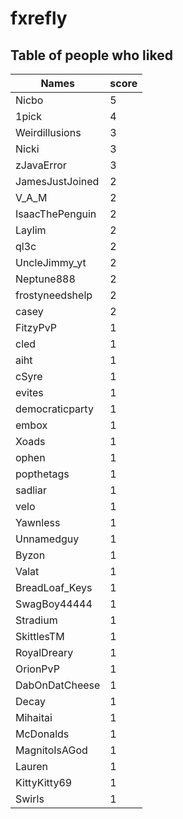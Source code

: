 # fxrefly
## Table of people who liked
Names | score
--- | ---
Nicbo | 5
1pick | 4
Weirdillusions | 3
Nicki | 3
zJavaError | 3
JamesJustJoined | 2
V_A_M | 2
IsaacThePenguin | 2
Laylim | 2
ql3c | 2
UncleJimmy_yt | 2
Neptune888 | 2
frostyneedshelp | 2
casey | 2
FitzyPvP | 1
cled | 1
aiht | 1
cSyre | 1
evites | 1
democraticparty | 1
embox | 1
Xoads | 1
ophen | 1
popthetags | 1
sadliar | 1
velo | 1
Yawnless | 1
Unnamedguy | 1
Byzon | 1
Valat | 1
BreadLoaf_Keys | 1
SwagBoy44444 | 1
Stradium | 1
SkittlesTM | 1
RoyalDreary | 1
OrionPvP | 1
DabOnDatCheese | 1
Decay | 1
Mihaitai | 1
McDonalds | 1
MagnitoIsAGod | 1
Lauren | 1
KittyKitty69 | 1
Swirls | 1
